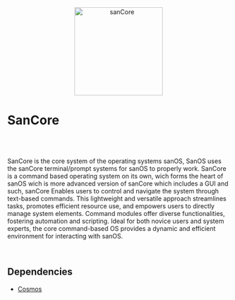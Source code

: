 <html>
  
<div align="center">
  <img alt="sanCore" src="https://github.com/GDS-Sander/sanOS-Core/assets/97965051/f5933780-0263-41fb-95ea-4c82c68c13e1" width="200" />
</div>


# SanCore

<br/>
<br/>

SanCore is the core system of the operating systems sanOS, SanOS uses the sanCore terminal/prompt systems for sanOS to properly work. SanCore is a command based operating system on its own, wich forms the heart of sanOS wich is more advanced version of sanCore which includes a GUI and such, sanCore Enables users to control and navigate the system through text-based commands. This lightweight and versatile approach streamlines tasks, promotes efficient resource use, and empowers users to directly manage system elements. Command modules offer diverse functionalities, fostering automation and scripting. Ideal for both novice users and system experts, the core command-based OS provides a dynamic and efficient environment for interacting with sanOS.

<br/>



## Dependencies
- [Cosmos](https://github.com/Cosmos)

